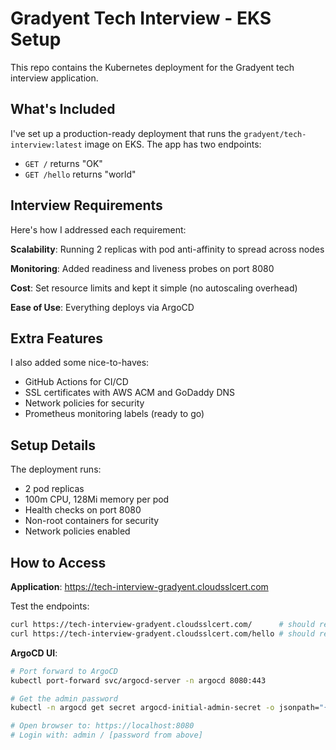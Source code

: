 # Gradyent Tech Interview - EKS Setup

This repo contains the Kubernetes deployment for the Gradyent tech interview application.

## What's Included

I've set up a production-ready deployment that runs the `gradyent/tech-interview:latest` image on EKS. The app has two endpoints:
- `GET /` returns "OK" 
- `GET /hello` returns "world"

## Interview Requirements

Here's how I addressed each requirement:

**Scalability**: Running 2 replicas with pod anti-affinity to spread across nodes

**Monitoring**: Added readiness and liveness probes on port 8080

**Cost**: Set resource limits and kept it simple (no autoscaling overhead)

**Ease of Use**: Everything deploys via ArgoCD

## Extra Features

I also added some nice-to-haves:
* GitHub Actions for CI/CD
* SSL certificates with AWS ACM and GoDaddy DNS
* Network policies for security
* Prometheus monitoring labels (ready to go)

## Setup Details

The deployment runs:
* 2 pod replicas
* 100m CPU, 128Mi memory per pod
* Health checks on port 8080
* Non-root containers for security
* Network policies enabled

## How to Access

**Application**: https://tech-interview-gradyent.cloudsslcert.com

Test the endpoints:
```bash
curl https://tech-interview-gradyent.cloudsslcert.com/      # should return "OK"
curl https://tech-interview-gradyent.cloudsslcert.com/hello # should return "world"
```

**ArgoCD UI**: 
```bash
# Port forward to ArgoCD
kubectl port-forward svc/argocd-server -n argocd 8080:443

# Get the admin password
kubectl -n argocd get secret argocd-initial-admin-secret -o jsonpath="{.data.password}" | base64 -d

# Open browser to: https://localhost:8080
# Login with: admin / [password from above]
```
